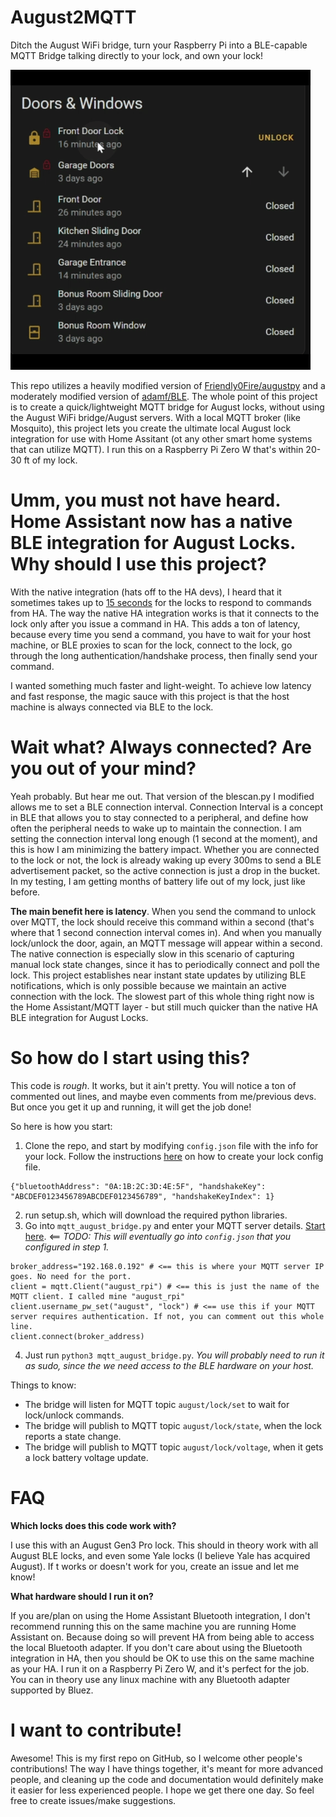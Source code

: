 # August2MQTT
Ditch the August WiFi bridge, turn your Raspberry Pi into a BLE-capable MQTT Bridge talking directly to your lock, and own your lock!

![](lock.gif)

This repo utilizes a heavily modified version of [Friendly0Fire/augustpy](https://github.com/Friendly0Fire/augustpy) and a moderately modified version of [adamf/BLE](https://github.com/adamf/BLE). The whole point of this project is to create a quick/lightweight MQTT bridge for August locks, without using the August WiFi bridge/August servers. With a local MQTT broker (like Mosquito), this project lets you create the ultimate local August lock integration for use with Home Assitant (ot any other smart home systems that can utilize MQTT). I run this on a Raspberry Pi Zero W that's within 20-30 ft of my lock.

# Umm, you must not have heard. Home Assistant now has a native BLE integration for August Locks. Why should I use this project?
With the native integration (hats off to the HA devs), I heard that it sometimes takes up to [15 seconds](https://github.com/esphome/issues/issues/3761#issuecomment-1333079982) for the locks to respond to commands from HA. The way the native HA integration works is that it connects to the lock only after you issue a command in HA. This adds a ton of latency, because every time you send a command, you have to wait for your host machine, or BLE proxies to scan for the lock, connect to the lock, go through the long authentication/handshake process, then finally send your command.

I wanted something much faster and light-weight. To achieve low latency and fast response, the magic sauce with this project is that the host machine is always connected via BLE to the lock.

# Wait what? Always connected? Are you out of your mind?
Yeah probably. But hear me out. That version of the blescan.py I modified allows me to set a BLE connection interval. Connection Interval is a concept in BLE that allows you to stay connected to a peripheral, and define how often the peripheral needs to wake up to maintain the connection. I am setting the connection interval long enough (1 second at the moment), and this is how I am minimizing the battery impact. Whether you are connected to the lock or not, the lock is already waking up every 300ms to send a BLE advertisement packet, so the active connection is just a drop in the bucket. In my testing, I am getting months of battery life out of my lock, just like before.

__The main benefit here is latency__. When you send the command to unlock over MQTT, the lock should receive this command within a second (that's where that 1 second connection interval comes in). And when you manually lock/unlock the door, again, an MQTT message will appear within a second. The native connection is especially slow in this scenario of capturing manual lock state changes, since it has to periodically connect and poll the lock. This project establishes near instant state updates by utilizing BLE notifications, which is only possible because we maintain an active connection with the lock. The slowest part of this whole thing right now is the Home Assistant/MQTT layer - but still much quicker than the native HA BLE integration for August Locks.

# So how do I start using this?
This code is *rough*. It works, but it ain't pretty. You will notice a ton of commented out lines, and maybe even comments from me/previous devs. But once you get it up and running, it will get the job done! 

So here is how you start:
1. Clone the repo, and start by modifying `config.json` file with the info for your lock. Follow the instructions [here](https://github.com/Friendly0Fire/augustpy#putting-it-all-together) on how to create your lock config file. 

```
{"bluetoothAddress": "0A:1B:2C:3D:4E:5F", "handshakeKey": "ABCDEF0123456789ABCDEF0123456789", "handshakeKeyIndex": 1}
```
2. run setup.sh, which will download the required python libraries.
3. Go into `mqtt_august_bridge.py` and enter your MQTT server details. [Start here](https://github.com/aeozyalcin/August2MQTT/blob/7c642023cf61f34ea4f855b16ca4c509ae64ce11/mqtt_august_bridge.py#L65). <== *TODO: This will eventually go into `config.json` that you configured in step 1.*

```
broker_address="192.168.0.192" # <== this is where your MQTT server IP goes. No need for the port.
client = mqtt.Client("august_rpi") # <== this is just the name of the MQTT client. I called mine "august_rpi"
client.username_pw_set("august", "lock") # <== use this if your MQTT server requires authentication. If not, you can comment out this whole line.
client.connect(broker_address)
```
4. Just run `python3 mqtt_august_bridge.py`. *You will probably need to run it as sudo, since the we need access to the BLE hardware on your host.* 

Things to know:
- The bridge will listen for MQTT topic `august/lock/set` to wait for lock/unlock commands.
- The bridge will publish to MQTT topic `august/lock/state`, when the lock reports a state change.
- The bridge will publish to MQTT topic `august/lock/voltage`, when it gets a lock battery voltage update.

# FAQ
**Which locks does this code work with?**

I use this with an August Gen3 Pro lock. This should in theory work with all August BLE locks, and even some Yale locks (I believe Yale has acquired August). If t works or doesn't work for you, create an issue and let me know!

**What hardware should I run it on?**

If you are/plan on using the Home Assistant Bluetooth integration, I don't recommend running this on the same machine you are running Home Assistant on. Because doing so will prevent HA from being able to access the local Bluetooth adapter. If you don't care about using the Bluetooth integration in HA, then you should be OK to use this on the same machine as your HA. I run it on a Raspberry Pi Zero W, and it's perfect for the job. You can in theory use any linux machine with any Bluetooth adapter supported by Bluez.

# I want to contribute!
Awesome! This is my first repo on GitHub, so I welcome other people's contributions! The way I have things together, it's meant for more advanced people, and cleaning up the code and documentation would definitely make it easier for less experienced people. I hope we get there one day. So feel free to create issues/make suggestions.
